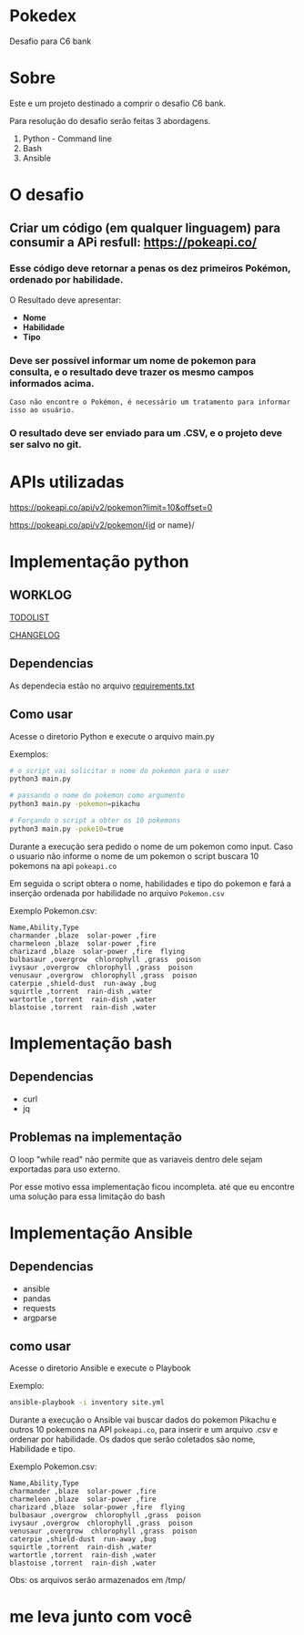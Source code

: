 # Pokedex
Desafio para C6 bank

# Sobre
Este e um projeto destinado a comprir o desafio C6 bank. 

Para resolução do desafio serão feitas 3 abordagens.

1. Python - Command line
2. Bash
3. Ansible


# O desafio

## Criar  um código (em qualquer linguagem) para consumir a APi resfull:  https://pokeapi.co/
 
### Esse código deve retornar a penas  os dez primeiros Pokémon, ordenado por habilidade. 
O Resultado deve apresentar:

- **Nome**
- **Habilidade**
- **Tipo**


### Deve ser possível informar um nome de pokemon para consulta, e o resultado deve trazer os mesmo  campos informados acima.

`Caso não encontre o Pokémon, é necessário um tratamento para informar isso ao usuário.`

 
### O resultado deve ser enviado para um .CSV, e o projeto deve ser salvo no git.

 
# APIs utilizadas

https://pokeapi.co/api/v2/pokemon?limit=10&offset=0

https://pokeapi.co/api/v2/pokemon/{id or name}/



# Implementação python

## WORKLOG
[TODOLIST](Python/TODOLIST.MD)

[CHANGELOG](Python/CHANGELOG.MD)

## Dependencias

As dependecia estão no arquivo [requirements.txt](Python/requirements.txt)

## Como usar

Acesse o diretorio Python e execute o arquivo main.py

Exemplos:
```Bash
# o script vai solicitar o nome do pokemon para o user
python3 main.py
```
```Bash
# passando o nome do pokemon como argumento
python3 main.py -pokemon=pikachu
```
```Bash
# Forçando o script a obter os 10 pokemons
python3 main.py -poke10=true
```
Durante a execução sera pedido o nome de um pokemon como input.
Caso o usuario não informe o nome de um pokemon o script buscara 10 pokemons na api `pokeapi.co`

Em seguida o script obtera o nome, habilidades e tipo do pokemon e fará a inserção ordenada por habilidade no arquivo `Pokemon.csv`

Exemplo Pokemon.csv:
```csv
Name,Ability,Type
charmander ,blaze  solar-power ,fire
charmeleon ,blaze  solar-power ,fire
charizard ,blaze  solar-power ,fire  flying
bulbasaur ,overgrow  chlorophyll ,grass  poison
ivysaur ,overgrow  chlorophyll ,grass  poison
venusaur ,overgrow  chlorophyll ,grass  poison
caterpie ,shield-dust  run-away ,bug
squirtle ,torrent  rain-dish ,water
wartortle ,torrent  rain-dish ,water
blastoise ,torrent  rain-dish ,water

```
# Implementação bash

## Dependencias

- curl
- jq

## Problemas na implementação
O loop "while read" não permite que as variaveis dentro dele sejam exportadas para uso externo.

Por esse motivo essa implementação ficou incompleta. até que eu encontre uma solução para essa limitação do bash



# Implementação Ansible

## Dependencias

- ansible
- pandas
- requests 
- argparse

## como usar

Acesse o diretorio Ansible e execute o Playbook

Exemplo:
```bash
ansible-playbook -i inventory site.yml 
```

Durante a execução o Ansible vai buscar dados do pokemon Pikachu e outros 10 pokemons na API `pokeapi.co`, para inserir e um arquivo .csv e ordenar por habilidade.
Os dados que serão coletados são nome, Habilidade e tipo.


Exemplo Pokemon.csv:
```csv
Name,Ability,Type
charmander ,blaze  solar-power ,fire
charmeleon ,blaze  solar-power ,fire
charizard ,blaze  solar-power ,fire  flying
bulbasaur ,overgrow  chlorophyll ,grass  poison
ivysaur ,overgrow  chlorophyll ,grass  poison
venusaur ,overgrow  chlorophyll ,grass  poison
caterpie ,shield-dust  run-away ,bug
squirtle ,torrent  rain-dish ,water
wartortle ,torrent  rain-dish ,water
blastoise ,torrent  rain-dish ,water

```

Obs: os arquivos serão armazenados em /tmp/



# me leva junto com você




